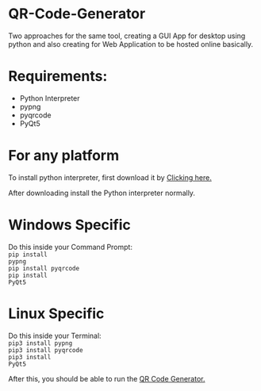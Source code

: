 # QR-Code-Generator
Two approaches for the same tool, creating a GUI App for desktop using python and also creating for Web Application to be hosted online basically.


# Requirements:

* Python Interpreter
* pypng
* pyqrcode
* PyQt5
 
 # For any platform
 To install python interpreter, first download it by [Clicking here.](https://www.python.org/)
 
 After downloading install the Python interpreter normally.
 
 # Windows Specific
 Do this inside your Command Prompt:<br>
 <code>pip install pypng</code><br>
 <code>pip install pyqrcode</code><br>
 <code>pip install PyQt5</code><br>
 
 # Linux Specific
 Do this inside your Terminal:<br>
 <code>pip3 install pypng</code><br>
 <code>pip3 install pyqrcode</code><br>
 <code>pip3 install PyQt5</code><br>
 
 After this, you should be able to run the [QR Code Generator.](https://github.com/abhis021/QR-Code-Generator)
